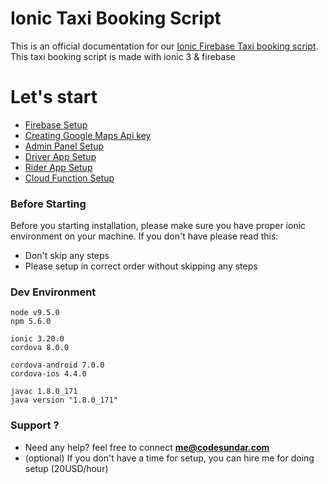 # Ionic Taxi Booking Script

This is an official documentation for our [Ionic Firebase Taxi booking script](https://codesundar.com/downloads/ionic-uber-clone-complete-taxi-app-ionic/). This taxi booking script is made with ionic 3 & firebase

# Let's start

- [Firebase Setup](https://github.com/codesundar/ionic-uber-clone/blob/master/firebase-setup.md)
- [Creating Google Maps Api key](https://github.com/codesundar/ionic-uber-clone/blob/master/create-google-api-key.md)
- [Admin Panel Setup](https://github.com/codesundar/ionic-uber-clone/blob/master/admin-setup.md)
- [Driver App Setup](https://github.com/codesundar/ionic-uber-clone/blob/master/driver-setup.md)
- [Rider App Setup](https://github.com/codesundar/ionic-uber-clone/blob/master/rider-setup.md)
- [Cloud Function Setup](https://github.com/codesundar/ionic-uber-clone/blob/master/fcf-setup.md)


### Before Starting

Before you starting installation, please make sure you have proper ionic environment on your machine. If you don't have please read this: 

- Don't skip any steps
- Please setup in correct order without skipping any steps


### Dev Environment

    node v9.5.0
    npm 5.6.0

    ionic 3.20.0
    cordova 8.0.0

    cordova-android 7.0.0
    cordova-ios 4.4.0

    javac 1.8.0_171
    java version "1.8.0_171"

### Support ?
- Need any help? feel free to connect **me@codesundar.com**
- (optional) If you don't have a time for setup, you can hire me for doing setup (20USD/hour)